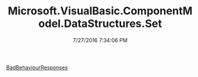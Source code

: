 ﻿---
title: Microsoft.VisualBasic.ComponentModel.DataStructures.Set
date: 7/27/2016 7:34:06 PM
---

[BadBehaviourResponses](T-Microsoft.VisualBasic.ComponentModel.DataStructures.Set.BadBehaviourResponses.html)
